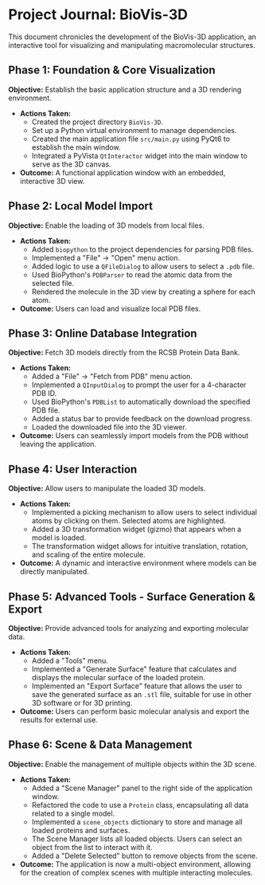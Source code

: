 
# Project Journal: BioVis-3D

This document chronicles the development of the BioVis-3D application, an interactive tool for visualizing and manipulating macromolecular structures.

## Phase 1: Foundation & Core Visualization

**Objective:** Establish the basic application structure and a 3D rendering environment.

- **Actions Taken:**
    - Created the project directory `BioVis-3D`.
    - Set up a Python virtual environment to manage dependencies.
    - Created the main application file `src/main.py` using PyQt6 to establish the main window.
    - Integrated a PyVista `QtInteractor` widget into the main window to serve as the 3D canvas.
- **Outcome:** A functional application window with an embedded, interactive 3D view.

## Phase 2: Local Model Import

**Objective:** Enable the loading of 3D models from local files.

- **Actions Taken:**
    - Added `biopython` to the project dependencies for parsing PDB files.
    - Implemented a "File" -> "Open" menu action.
    - Added logic to use a `QFileDialog` to allow users to select a `.pdb` file.
    - Used BioPython's `PDBParser` to read the atomic data from the selected file.
    - Rendered the molecule in the 3D view by creating a sphere for each atom.
- **Outcome:** Users can load and visualize local PDB files.

## Phase 3: Online Database Integration

**Objective:** Fetch 3D models directly from the RCSB Protein Data Bank.

- **Actions Taken:**
    - Added a "File" -> "Fetch from PDB" menu action.
    - Implemented a `QInputDialog` to prompt the user for a 4-character PDB ID.
    - Used BioPython's `PDBList` to automatically download the specified PDB file.
    - Added a status bar to provide feedback on the download progress.
    - Loaded the downloaded file into the 3D viewer.
- **Outcome:** Users can seamlessly import models from the PDB without leaving the application.

## Phase 4: User Interaction

**Objective:** Allow users to manipulate the loaded 3D models.

- **Actions Taken:**
    - Implemented a picking mechanism to allow users to select individual atoms by clicking on them. Selected atoms are highlighted.
    - Added a 3D transformation widget (gizmo) that appears when a model is loaded.
    - The transformation widget allows for intuitive translation, rotation, and scaling of the entire molecule.
- **Outcome:** A dynamic and interactive environment where models can be directly manipulated.

## Phase 5: Advanced Tools - Surface Generation & Export

**Objective:** Provide advanced tools for analyzing and exporting molecular data.

- **Actions Taken:**
    - Added a "Tools" menu.
    - Implemented a "Generate Surface" feature that calculates and displays the molecular surface of the loaded protein.
    - Implemented an "Export Surface" feature that allows the user to save the generated surface as an `.stl` file, suitable for use in other 3D software or for 3D printing.
- **Outcome:** Users can perform basic molecular analysis and export the results for external use.

## Phase 6: Scene & Data Management

**Objective:** Enable the management of multiple objects within the 3D scene.

- **Actions Taken:**
    - Added a "Scene Manager" panel to the right side of the application window.
    - Refactored the code to use a `Protein` class, encapsulating all data related to a single model.
    - Implemented a `scene_objects` dictionary to store and manage all loaded proteins and surfaces.
    - The Scene Manager lists all loaded objects. Users can select an object from the list to interact with it.
    - Added a "Delete Selected" button to remove objects from the scene.
- **Outcome:** The application is now a multi-object environment, allowing for the creation of complex scenes with multiple interacting molecules.
